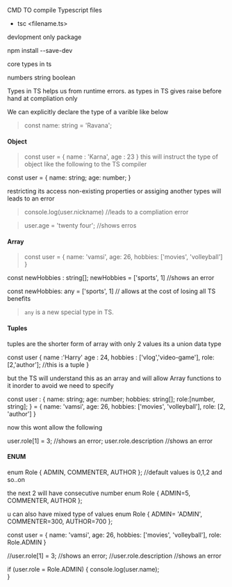 CMD TO compile Typescript files

- tsc <filename.ts>

devlopment only package

npm install --save-dev <npm-package-name>

core types in ts

numbers
string
boolean

Types in TS helps us from runtime errors.
as types in TS gives raise before hand at compliation only

We can explicitly declare the type of a varible like below

> const name: string = 'Ravana';

#### Object

> const user = {
> name : 'Karna',
> age : 23
> }
> this will instruct the type of object like the following to the TS compiler

const user = {
name: string;
age: number;
}

restricting its access non-existing properties or assiging another types will leads to an error

> console.log(user.nickname) //leads to a compliation error

> user.age = 'twenty four'; //shows erros

#### Array

> const user = {
> name: 'vamsi',
> age: 26,
> hobbies: ['movies', 'volleyball']
> }

const newHobbies : string[];
newHobbies = ['sports', 1] //shows an error

const newHobbies: any = ['sports', 1] // allows at the cost of losing all TS benefits

> `any` is a new special type in TS.

#### Tuples

tuples are the shorter form of array with only 2 values
its a union data type

const user {
name :'Harry'
age : 24,
hobbies : ['vlog','video-game'],
role:[2,'author']; //this is a tuple
}

but the TS will understand this as an array and will allow Array functions to it inorder to avoid we need to specify

const user : {
name: string;
age: number;
hobbies: string[];
role:[number, string];
} = {
name: 'vamsi',
age: 26,
hobbies: ['movies', 'volleyball'],
role: [2, 'author']
}

now this wont allow the following

user.role[1] = 3; //shows an error;
user.role.description //shows an error

#### ENUM

enum Role { ADMIN, COMMENTER, AUTHOR };
//default values is 0,1,2 and so..on

the next 2 will have consecutive number
enum Role { ADMIN=5, COMMENTER, AUTHOR };

u can also have mixed type of values
enum Role { ADMIN= 'ADMIN', COMMENTER=300, AUTHOR=700 };

const user = {
name: 'vamsi',
age: 26,
hobbies: ['movies', 'volleyball'],
role: Role.ADMIN
}

//user.role[1] = 3; //shows an error;
//user.role.description //shows an error

if (user.role = Role.ADMIN) {
console.log(user.name);  
}
